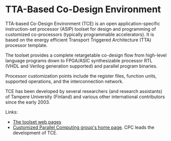 # TTA-Based Co-Design Environment

TTA-based Co-Design Environment (TCE) is an open application-specific
instruction-set processor (ASIP) toolset for design and
programming of customized co-processors (typically programmable
accelerators). It is based on the energy efficient Transport Triggered
Architecture (TTA) processor template.

The toolset provides a complete retargetable co-design flow from high-level
language programs down to FPGA/ASIC synthesizable processor RTL (VHDL and
Verilog generation supported) and parallel program binaries.

Processor customization points include the register files, function units,
supported operations, and the interconnection network.

TCE has been developed by several researchers (and research assistants) of
Tampere University (Finland) and various other international contributors
since the early 2003.

Links:

 * [The toolset web pages](http://openasip.org)
 * [Customized Parallel Computing group's home page](http://cpc.cs.tut.fi). CPC leads the development of TCE.
